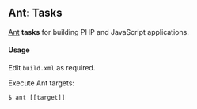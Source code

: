 ## Ant: Tasks

[Ant](http://ant.apache.org/) **tasks** for building PHP and JavaScript applications.

#### Usage

Edit `build.xml` as required.

Execute Ant targets:

    $ ant [[target]]
